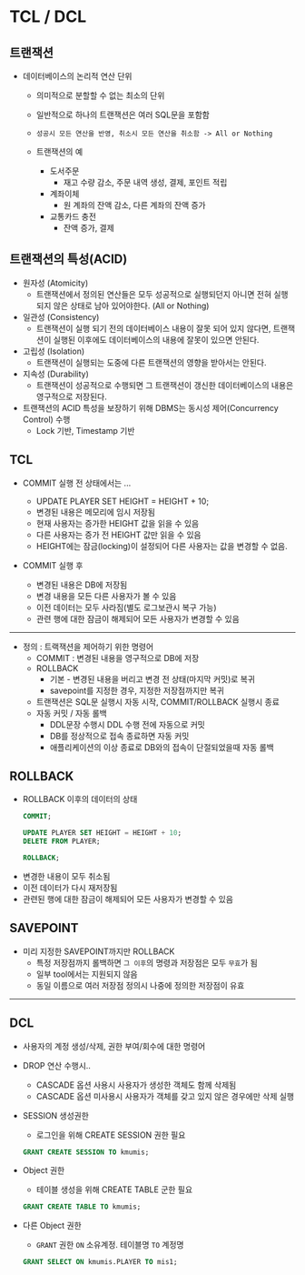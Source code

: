 # TCL / DCL

## 트랜잭션
- 데이터베이스의 논리적 연산 단위
  - 의미적으로 분할할 수 없는 최소의 단위
  - 일반적으로 하나의 트랜잭션은 여러 SQL문을 포함함
  - `성공시 모든 연산을 반영, 취소시 모든 연산을 취소함 -> All or Nothing`

  - 트랜잭션의 예
    - 도서주문
      - 재고 수량 감소, 주문 내역 생성, 결제, 포인트 적립
    - 계좌이체
      - 원 계좌의 잔액 감소, 다른 계좌의 잔액 증가
    - 교통카드 충전
      - 잔액 증가, 결제 
## 트랜잭션의 특성(ACID)
- 원자성 (Atomicity)
  - 트랜잭션에서 정의된 연산들은 모두 성공적으로 실행되던지 아니면 전혀 실행되지 않은 상태로 남아 있어야한다. (All or Nothing)
- 일관성 (Consistency)
  - 트랜잭션이 실행 되기 전의 데이터베이스 내용이 잘못 되어 있지 않다면, 트랜잭션이 실행된 이후에도 데이터베이스의 내용에 잘못이 있으면 안된다.
- 고립성 (Isolation)
  - 트랜잭션이 실행되는 도중에 다른 트랜잭션의 영향을 받아서는 안된다.
- 지속성 (Durability)
  - 트랜잭션이 성공적으로 수행되면 그 트랜잭션이 갱신한 데이터베이스의 내용은 영구적으로 저장된다.
- 트랜잭션의 ACID 특성을 보장하기 위해 DBMS는 동시성 제어(Concurrency Control) 수행
  - Lock 기반, Timestamp 기반

## TCL
- COMMIT 실행 전 상태에서는 ...
  - UPDATE PLAYER SET HEIGHT = HEIGHT + 10;
  - 변경된 내용은 메모리에 임시 저장됨
  - 현재 사용자는 증가한 HEIGHT 값을 읽을 수 있음
  - 다른 사용자는 증가 전 HEIGHT 값만 읽을 수 있음
  - HEIGHT에는 잠금(locking)이 설정되어 다른 사용자는 값을 변경할 수 없음.

- COMMIT 실행 후
  - 변경된 내용은 DB에 저장됨
  - 변경 내용을 모든 다른 사용자가 볼 수 있음
  - 이전 데이터는 모두 사라짐(별도 로그보관시 복구 가능)
  - 관련 행에 대한 잠금이 해제되어 모든 사용자가 변경할 수 있음

---

- 정의 : 트랙잭션을 제어하기 위한 명령어
  - COMMIT : 변경된 내용을 영구적으로 DB에 저장
  - ROLLBACK
    - 기본 - 변경된 내용을 버리고 변경 전 상태(마지막 커밋)로 복귀
    - savepoint를 지정한 경우, 지정한 저장점까지만 복귀
  - 트랜잭션은 SQL문 실행시 자동 시작, COMMIT/ROLLBACK 실행시 종료
  - 자동 커밋 / 자동 롤백
    - DDL문장 수행시 DDL 수행 전에 자동으로 커밋
    - DB를 정상적으로 접속 종료하면 자동 커밋
    - 애플리케이션의 이상 종료로 DB와의 접속이 단절되었을때 자동 롤백

## ROLLBACK
  - ROLLBACK 이후의 데이터의 상태
    ```sql
    COMMIT;

    UPDATE PLAYER SET HEIGHT = HEIGHT + 10;
    DELETE FROM PLAYER;

    ROLLBACK;
    ```
  - 변경한 내용이 모두 취소됨
  - 이전 데이터가 다시 재저장됨
  - 관련된 행에 대한 잠금이 해제되어 모든 사용자가 변경할 수 있음

## SAVEPOINT
  - 미리 지정한 SAVEPOINT까지만 ROLLBACK
    - 특정 저장점까지 롤백하면 `그 이후`의 명령과 저장점은 모두 `무효`가 됨
    - 일부 tool에서는 지원되지 않음
    - 동일 이름으로 여러 저장점 정의시 나중에 정의한 저장점이 유효

---

## DCL
- 사용자의 계정 생성/삭제, 권한 부여/회수에 대한 명령어
- DROP 연산 수행시..
  - CASCADE 옵션 사용시 사용자가 생성한 객체도 함께 삭제됨
  - CASCADE 옵션 미사용시 사용자가 객체를 갖고 있지 않은 경우에만 삭제 실행

- SESSION 생성권한
  - 로그인을 위해 CREATE SESSION 권한 필요
  ```sql
  GRANT CREATE SESSION TO kmumis;
  ```
- Object 권한
  - 테이블 생성을 위해 CREATE TABLE 군한 필요
  ```sql
  GRANT CREATE TABLE TO kmumis;
  ```
- 다른 Object 권한
  - `GRANT` 권한 `ON` 소유계정. 테이블명 `TO` 계정명
  ```sql
  GRANT SELECT ON kmumis.PLAYER TO mis1;
  ```